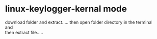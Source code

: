 # linux-keylogger-kernal mode


download folder and extract.....
then open folder directory in the terminal and  
then extract file.....
